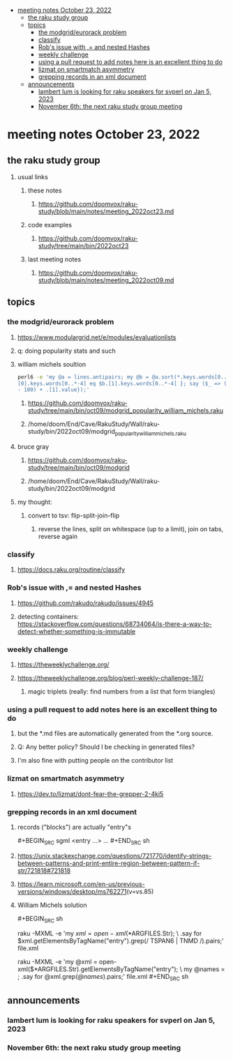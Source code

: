 - [meeting notes October 23, 2022](#orgd060c3d)
  - [the raku study group](#org710f11c)
  - [topics](#org4a13a23)
    - [the modgrid/eurorack problem](#orgbc0fded)
    - [classify](#org93c8224)
    - [Rob's issue with ,= and nested Hashes](#orgc155329)
    - [weekly challenge](#org1a06eeb)
    - [using a pull request to add notes here is an excellent thing to do](#org1b89ea4)
    - [lizmat on smartmatch asymmetry](#org51390e4)
    - [grepping records in an xml document](#orgfb0bfbe)
  - [announcements](#org53ad104)
    - [lambert lum is looking for raku speakers for svperl on Jan 5, 2023](#org5b061a5)
    - [November 6th: the next raku study group meeting](#org096ea11)


<a id="orgd060c3d"></a>

# meeting notes October 23, 2022


<a id="org710f11c"></a>

## the raku study group

1.  usual links

    1.  these notes
    
        1.  <https://github.com/doomvox/raku-study/blob/main/notes/meeting_2022oct23.md>
    
    2.  code examples
    
        1.  <https://github.com/doomvox/raku-study/tree/main/bin/2022oct23>
    
    3.  last meeting notes
    
        1.  <https://github.com/doomvox/raku-study/blob/main/notes/meeting_2022oct09.md>


<a id="org4a13a23"></a>

## topics


<a id="orgbc0fded"></a>

### the modgrid/eurorack problem

1.  <https://www.modulargrid.net/e/modules/evaluationlists>

2.  q: doing popularity stats and such

3.  william michels soultion

    ```sh
    perl6 -e 'my @a = lines.antipairs; my @b = @a.sort(*.keys.words[0..*-3]).rotor(2 => -1); my @c; do for @b -> $b { @c.push($b) if $b.
    [0].keys.words[0..*-4] eq $b.[1].keys.words[0..*-4] }; say ($_ => (.[0].value - 100) + .[1].value).antipairs for @c.sort( { (.[0].value
    - 100) + .[1].value});'
    ```
    
    1.  <https://github.com/doomvox/raku-study/tree/main/bin/oct09/modgrid_popularity_william_michels.raku>
    
    2.  /home/doom/End/Cave/RakuStudy/Wall/raku-study/bin/2022oct09/modgrid<sub>popularity</sub><sub>william</sub><sub>michels.raku</sub>

4.  bruce gray

    1.  <https://github.com/doomvox/raku-study/tree/main/bin/oct09/modgrid>
    
    2.  /home/doom/End/Cave/RakuStudy/Wall/raku-study/bin/2022oct09/modgrid

5.  my thought:

    1.  convert to tsv: flip-split-join-flip
    
        1.  reverse the lines, split on whitespace (up to a limit), join on tabs, reverse again


<a id="org93c8224"></a>

### classify

1.  <https://docs.raku.org/routine/classify>


<a id="orgc155329"></a>

### Rob's issue with ,= and nested Hashes

1.  <https://github.com/rakudo/rakudo/issues/4945>

2.  detecting containers: <https://stackoverflow.com/questions/68734064/is-there-a-way-to-detect-whether-something-is-immutable>


<a id="org1a06eeb"></a>

### weekly challenge

1.  <https://theweeklychallenge.org/>

2.  <https://theweeklychallenge.org/blog/perl-weekly-challenge-187/>

    1.  magic triplets (really: find numbers from a list that form triangles)


<a id="org1b89ea4"></a>

### using a pull request to add notes here is an excellent thing to do

1.  but the \*.md files are automatically generated from the \*.org source.

2.  Q: Any better policy? Should I be checking in generated files?

3.  I'm also fine with putting people on the contributor list


<a id="org51390e4"></a>

### lizmat on smartmatch asymmetry

1.  <https://dev.to/lizmat/dont-fear-the-grepper-2-4ki5>


<a id="orgfb0bfbe"></a>

### grepping records in an xml document

1.  records ("blocks") are actually "entry"s

    \#+BEGIN<sub>SRC</sub> sgml <entry &#x2026;> &#x2026; </entry> \#+END<sub>SRC</sub> sh

2.  <https://unix.stackexchange.com/questions/721770/identify-strings-between-patterns-and-print-entire-region-between-pattern-if-str/721818#721818>

3.  <https://learn.microsoft.com/en-us/previous-versions/windows/desktop/ms762271>(v=vs.85)

4.  William Michels solution

    \#+BEGIN<sub>SRC</sub> sh
    
    raku -MXML -e 'my $xml = open-xml($\*ARGFILES.Str); \\ .say for $xml.getElementsByTagName("entry").grep(/ TSPAN6 | TNMD /).pairs;' file.xml
    
    raku -MXML -e 'my @xml = open-xml($\*ARGFILES.Str).getElementsByTagName("entry"); \\ my @names = <TSPAN6 TNMD>; .say for @xml.grep(*@names*).pairs;' file.xml \#+END<sub>SRC</sub> sh


<a id="org53ad104"></a>

## announcements


<a id="org5b061a5"></a>

### lambert lum is looking for raku speakers for svperl on Jan 5, 2023


<a id="org096ea11"></a>

### November 6th: the next raku study group meeting
